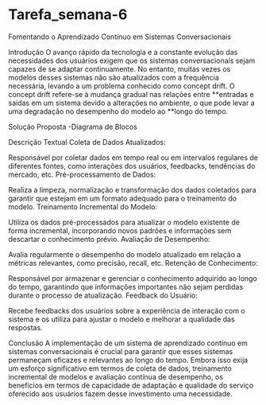 # Tarefa_semana-6

Fomentando o Aprendizado Contínuo em Sistemas Conversacionais

Introdução
O avanço rápido da tecnologia e a constante evolução das necessidades dos usuários exigem que os sistemas conversacionais sejam capazes de se adaptar continuamente. No entanto, muitas vezes os modelos desses sistemas não são atualizados com a frequência necessária, levando a um problema conhecido como concept drift. O concept drift refere-se à mudança gradual nas relações entre **entradas e saídas em um sistema devido a alterações no ambiente, o que pode levar a uma degradação no desempenho do modelo ao **longo do tempo.

Solução Proposta -Diagrama de Blocos

Descrição Textual
Coleta de Dados Atualizados:

Responsável por coletar dados em tempo real ou em intervalos regulares de diferentes fontes, como interações dos usuários, feedbacks, tendências do mercado, etc.
Pré-processamento de Dados:

Realiza a limpeza, normalização e transformação dos dados coletados para garantir que estejam em um formato adequado para o treinamento do modelo.
Treinamento Incremental do Modelo:

Utiliza os dados pré-processados para atualizar o modelo existente de forma incremental, incorporando novos padrões e informações sem descartar o conhecimento prévio.
Avaliação de Desempenho:

Avalia regularmente o desempenho do modelo atualizado em relação a métricas relevantes, como precisão, recall, etc.
Retenção de Conhecimento:

Responsável por armazenar e gerenciar o conhecimento adquirido ao longo do tempo, garantindo que informações importantes não sejam perdidas durante o processo de atualização.
Feedback do Usuário:

Recebe feedbacks dos usuários sobre a experiência de interação com o sistema e os utiliza para ajustar o modelo e melhorar a qualidade das respostas.

Conclusão
A implementação de um sistema de aprendizado contínuo em sistemas conversacionais é crucial para garantir que esses sistemas permaneçam eficazes e relevantes ao longo do tempo. Embora isso exija um esforço significativo em termos de coleta de dados, treinamento incremental de modelos e avaliação contínua de desempenho, os benefícios em termos de capacidade de adaptação e qualidade do serviço oferecido aos usuários fazem desse investimento uma necessidade.

